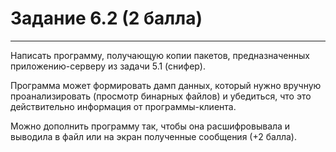 # Задание 6.2 (2 балла)
---

Написать программу, получающую копии пакетов, предназначенных приложению-серверу из задачи 5.1 (снифер).

Программа может формировать дамп данных, который нужно вручную проанализировать (просмотр бинарных файлов) и убедиться, что это действительно информация от программы-клиента.

Можно дополнить программу так, чтобы она расшифровывала и выводила в файл или на экран полученные сообщения (+2 балла).